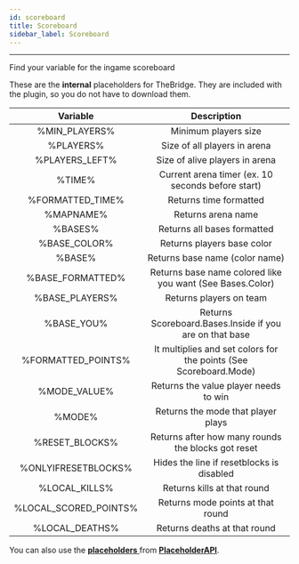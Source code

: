 ```yaml
---
id: scoreboard
title: Scoreboard
sidebar_label: Scoreboard
---
```

---
Find your variable for the ingame scoreboard

These are the **internal** placeholders for TheBridge. They are included with the plugin, so you do not have to download them.

| Variable | Description |
| :---: | :---: |
| %MIN\_PLAYERS% | Minimum players size |
| %PLAYERS% | Size of all players in arena |
| %PLAYERS\_LEFT% | Size of alive players in arena |
| %TIME% | Current arena timer \(ex. 10 seconds before start\) |
| %FORMATTED\_TIME% | Returns time formatted |
| %MAPNAME% | Returns arena name |
| %BASES% | Returns all bases formatted |
| %BASE\_COLOR% | Returns players base color |
| %BASE% | Returns base name \(color name\) |
| %BASE\_FORMATTED% | Returns base name colored like you want \(See Bases.Color\) |
| %BASE\_PLAYERS% | Returns players on team |
| %BASE\_YOU% | Returns Scoreboard.Bases.Inside if you are on that base |
| %FORMATTED\_POINTS% | It multiplies and set colors for the points \(See Scoreboard.Mode\) |
| %MODE\_VALUE% | Returns the value player needs to win |
| %MODE% | Returns the mode that player plays |
| %RESET\_BLOCKS% | Returns after how many rounds the blocks got reset |
| %ONLYIFRESETBLOCKS% | Hides the line if resetblocks is disabled |
| %LOCAL\_KILLS% | Returns kills at that round |
| %LOCAL\_SCORED\_POINTS% | Returns mode points at that round |
| %LOCAL\_DEATHS% | Returns deaths at that round |

You can also use the [**placeholders** ](https://www.spigotmc.org/wiki/placeholderapi-placeholders/)from [**PlaceholderAPI**](https://www.spigotmc.org/resources/placeholderapi.6245/).

